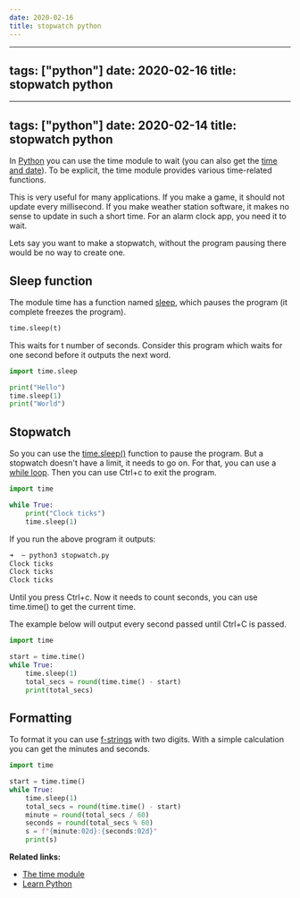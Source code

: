 ```yaml
---
date: 2020-02-16
title: stopwatch python
---
```

---
tags: ["python"]
date: 2020-02-16
title: stopwatch python
---
---
tags: ["python"]
date: 2020-02-14
title: stopwatch python
---
In <a href="https://python.org">Python</a> you can use the time module to wait (you can also get the <a href="https://pythonbasics.org/time-and-date/">time and date</a>). To be explicit, the time module provides various time-related functions.

This is very useful for many applications. If you make a game, it should not update every millisecond. If you make weather station software, it makes no sense to update in such a short time. For an alarm clock app, you need it to wait.

Lets say you want to make a stopwatch, without the program pausing there would be no way to create one.

## Sleep function

The module time has a function named <a href="https://pythonspot.com/sleep/">sleep</a>, which pauses the program (it complete freezes the program).

```python
time.sleep(t)
```

This waits for t number of seconds. Consider this program which waits for one second before it outputs the next word.

```python
import time.sleep

print("Hello")
time.sleep(1)
print("World")
```

## Stopwatch

So you can use the <a href="https://pythonspot.com/sleep/">time.sleep()</a> function to pause the program. But a stopwatch doesn't have a limit, it needs to go on. For that, you can use a <a href="https://pythonbasics.org/while-loop/">while loop</a>. Then you can use Ctrl+c to exit the program.

```python
import time

while True:
    print("Clock ticks")
    time.sleep(1)
```

If you run the above program it outputs:

```bash
➜  ~ python3 stopwatch.py
Clock ticks
Clock ticks
Clock ticks
```

Until you press Ctrl+c. Now it needs to count seconds, you can use time.time() to get the current time.

The example below will output every second passed until Ctrl+C is passed. 

```python
import time

start = time.time()
while True:
    time.sleep(1)
    total_secs = round(time.time() - start)
    print(total_secs)
```

## Formatting

To format it you can use <a href="https://www.python.org/dev/peps/pep-0498/">f-strings</a> with two digits. With a simple calculation you can get the minutes and seconds.

```python
import time

start = time.time()
while True:
    time.sleep(1)
    total_secs = round(time.time() - start)
    minute = round(total_secs / 60)
    seconds = round(total_secs % 60)
    s = f"{minute:02d}:{seconds:02d}"
    print(s)
```

**Related links:**
* <a href="https://docs.python.org/3/library/time.html">The time module</a>
* <a href="https://pythonbasics.org">Learn Python</a>


